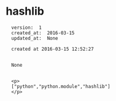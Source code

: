 
  # hashlib

      version:  1
      created_at:  2016-03-15
      updated_at:  None

      created at 2016-03-15 12:52:27 


      None


      <p>
      ["python","python.module","hashlib"]
      </p>

  